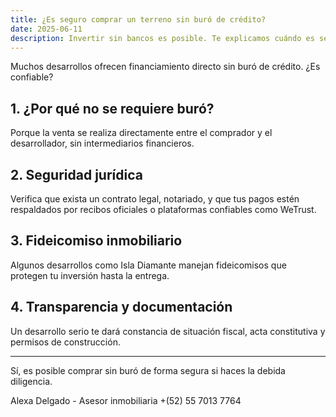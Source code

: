 ```yaml
---
title: ¿Es seguro comprar un terreno sin buró de crédito?
date: 2025-06-11
description: Invertir sin bancos es posible. Te explicamos cuándo es seguro hacerlo.
---
```


Muchos desarrollos ofrecen financiamiento directo sin buró de crédito. ¿Es confiable?

## 1. ¿Por qué no se requiere buró?

Porque la venta se realiza directamente entre el comprador y el desarrollador, sin intermediarios financieros.

## 2. Seguridad jurídica

Verifica que exista un contrato legal, notariado, y que tus pagos estén respaldados por recibos oficiales o plataformas confiables como WeTrust.

## 3. Fideicomiso inmobiliario

Algunos desarrollos como Isla Diamante manejan fideicomisos que protegen tu inversión hasta la entrega.

## 4. Transparencia y documentación

Un desarrollo serio te dará constancia de situación fiscal, acta constitutiva y permisos de construcción.

---

Sí, es posible comprar sin buró de forma segura si haces la debida diligencia.

Alexa Delgado - Asesor inmobiliaria 
+(52) 55 7013 7764